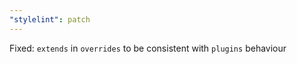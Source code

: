 ```yaml
---
"stylelint": patch
---
```


Fixed: `extends` in `overrides` to be consistent with `plugins` behaviour
